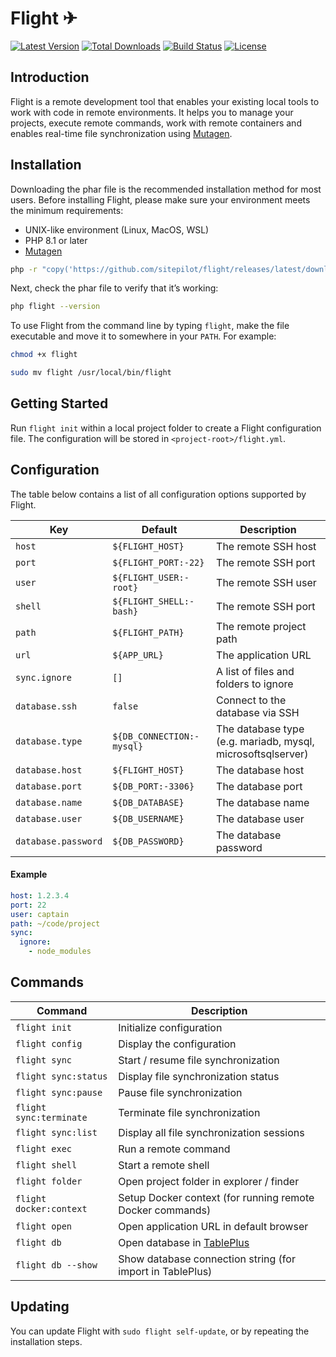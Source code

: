 # Flight ✈

<a href="https://github.com/sitepilot/flight/releases"><img src="https://img.shields.io/github/v/release/sitepilot/flight" alt="Latest Version"></a>
<a href="https://github.com/sitepilot/flight/releases"><img src="https://img.shields.io/github/downloads/sitepilot/flight/total" alt="Total Downloads"></a>
<a href="https://github.com/sitepilot/flight/actions"><img src="https://img.shields.io/github/actions/workflow/status/sitepilot/flight/tests.yml" alt="Build Status"></a>
<a href="https://github.com/sitepilot/flight"><img src="https://img.shields.io/github/license/sitepilot/flight" alt="License"></a>

## Introduction

Flight is a remote development tool that enables your existing local tools to work with code in remote environments. It
helps you to manage your projects, execute remote commands, work with remote containers and enables real-time file
synchronization using [Mutagen](https://mutagen.io).

## Installation

Downloading the phar file is the recommended installation method for most users. Before installing Flight, please make
sure your environment meets the minimum requirements:

* UNIX-like environment (Linux, MacOS, WSL)
* PHP 8.1 or later
* [Mutagen](https://mutagen.io/)

```bash
php -r "copy('https://github.com/sitepilot/flight/releases/latest/download/flight', 'flight');"
```

Next, check the phar file to verify that it’s working:

```bash
php flight --version
```

To use Flight from the command line by typing `flight`, make the file executable and move it to somewhere in
your `PATH`. For example:

```bash
chmod +x flight
```

```bash
sudo mv flight /usr/local/bin/flight
```

## Getting Started

Run `flight init` within a local project folder to create a Flight configuration file. The configuration will be stored
in `<project-root>/flight.yml`.

## Configuration

The table below contains a list of all configuration options supported by Flight.

| Key                 | Default                   | Description                                                 |
|---------------------|---------------------------|-------------------------------------------------------------|
| `host`              | `${FLIGHT_HOST}`          | The remote SSH host                                         |
| `port`              | `${FLIGHT_PORT:-22}`      | The remote SSH port                                         |
| `user`              | `${FLIGHT_USER:-root}`    | The remote SSH user                                         |
| `shell`             | `${FLIGHT_SHELL:-bash}`   | The remote SSH port                                         |
| `path`              | `${FLIGHT_PATH}`          | The remote project path                                     | 
| `url`               | `${APP_URL}`              | The application URL                                         | 
| `sync.ignore`       | `[]`                      | A list of files and folders to ignore                       |
| `database.ssh`      | `false`                   | Connect to the database via SSH                             |
| `database.type`     | `${DB_CONNECTION:-mysql}` | The database type (e.g. mariadb, mysql, microsoftsqlserver) |
| `database.host`     | `${FLIGHT_HOST}`          | The database host                                           |
| `database.port`     | `${DB_PORT:-3306}`        | The database port                                           |
| `database.name`     | `${DB_DATABASE}`          | The database name                                           |
| `database.user`     | `${DB_USERNAME}`          | The database user                                           |
| `database.password` | `${DB_PASSWORD}`          | The database password                                       |

#### Example

```yaml
host: 1.2.3.4
port: 22
user: captain
path: ~/code/project
sync:
  ignore:
    - node_modules
```

## Commands

| Command                 | Description                                               |
|-------------------------|-----------------------------------------------------------|
| `flight init`           | Initialize configuration                                  |
| `flight config`         | Display the configuration                                 |
| `flight sync`           | Start / resume file synchronization                       |
| `flight sync:status`    | Display file synchronization status                       |
| `flight sync:pause`     | Pause file synchronization                                |
| `flight sync:terminate` | Terminate file synchronization                            |
| `flight sync:list`      | Display all file synchronization sessions                 |
| `flight exec`           | Run a remote command                                      |
| `flight shell`          | Start a remote shell                                      |
| `flight folder`         | Open project folder in explorer / finder                  |
| `flight docker:context` | Setup Docker context (for running remote Docker commands) |
| `flight open`           | Open application URL in default browser                   |
| `flight db`             | Open database in [TablePlus](https://tableplus.com/)      |
| `flight db --show`      | Show database connection string (for import in TablePlus) |

## Updating

You can update Flight with `sudo flight self-update`, or by repeating the installation steps.
